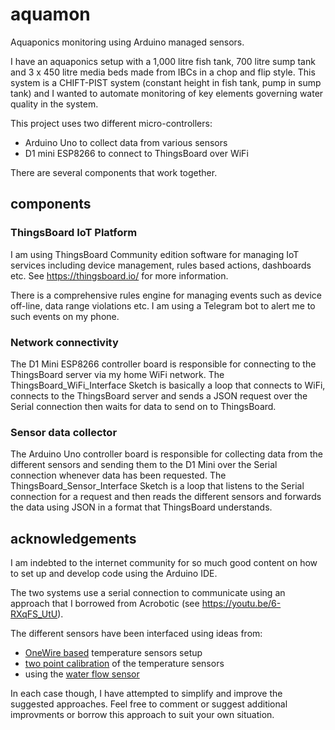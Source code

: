 # aquamon

Aquaponics monitoring using Arduino managed sensors.

I have an aquaponics setup with a 1,000 litre fish tank, 700 litre sump
tank and 3 x 450 litre media beds made from IBCs in a chop and flip
style. This system is a CHIFT-PIST system (constant height in fish tank,
pump in sump tank) and I wanted to automate monitoring of key elements
governing water quality in the system.

This project uses two different micro-controllers:

* Arduino Uno to collect data from various sensors
* D1 mini ESP8266 to connect to ThingsBoard over WiFi

There are several components that work together.

## components

### ThingsBoard IoT Platform

I am using ThingsBoard Community edition software for managing IoT services
including device management, rules based actions, dashboards etc. See
https://thingsboard.io/ for more information.

There is a comprehensive rules engine for managing events such as device
off-line, data range violations etc. I am using a Telegram bot to alert
me to such events on my phone.

### Network connectivity

The D1 Mini ESP8266 controller board is responsible for connecting to
the ThingsBoard server via my home WiFi network. The
ThingsBoard_WiFi_Interface Sketch is basically a loop that connects to
WiFi, connects to the ThingsBoard server and sends a JSON request over
the Serial connection then waits for data to send on to ThingsBoard.

### Sensor data collector

The Arduino Uno controller board is responsible for collecting data from
the different sensors and sending them to the D1 Mini over the Serial
connection whenever data has been requested. The
ThingsBoard_Sensor_Interface Sketch is a loop that listens to the Serial
connection for a request and then reads the different sensors and
forwards the data using JSON in a format that ThingsBoard understands.

## acknowledgements

I am indebted to the internet community for so much good content on how
to set up and develop code using the Arduino IDE.

The two systems use a serial connection to communicate using an approach
that I borrowed from Acrobotic (see https://youtu.be/6-RXqFS_UtU).

The different sensors have been interfaced using ideas from:

* [OneWire
  based](https://lastminuteengineers.com/ds18b20-arduino-tutorial/)  temperature sensors setup
* [two point
  calibration](https://www.instructables.com/id/Calibration-of-DS18B20-Sensor-With-Arduino-UNO/) of the temperature sensors
* using the [water flow
  sensor](https://www.instructables.com/id/How-to-Use-Water-Flow-Sensor-Arduino-Tutorial/)

In each case though, I have attempted to simplify and improve the
suggested approaches. Feel free to comment or suggest additional
improvments or borrow this approach to suit your own situation.

